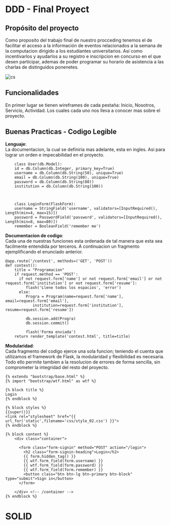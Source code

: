 
DDD - Final Proyect
=================
## Propósito del proyecto
Como proposito del trabajo final de nuestro procceding tenemos el  de facilitar el acceso a la información de eventos relacionados a la semana de la computacion dirigido a los estudiantes universitarios. Así como incentivarlos y ayudarlos a su registro e inscripcion en concurso en el que desen participar, ademas de poder programar su horario de asistencia a las charlas de distinguidos ponenetes.


![cs](https://noticias.uneatlantico.es/wp-content/uploads/2017/10/inforuno.jpg)

## Funcionalidades
En primer lugar se tienen wireframes de cada pestaña: Inicio, Nosotros, Servicio, Actividad. Los cuales cada uno nos lleva a conocer mas sobre el proyecto.

## Buenas Practicas - Codigo Legible
**Lenguaje**: <br>
La documentacion, la cual se definiria mas adelante, esta en ingles. Asi para lograr un orden e impecabilidad en el proyecto. <br>
```
    class User(db.Model):
    id = db.Column(db.Integer, primary_key=True)
    username = db.Column(db.String(50), unique=True)
    email = db.Column(db.String(100), unique=True)
    password = db.Column(db.String(80))
    institution = db.Column(db.String(100))
    
    
```
```
    class LoginForm(FlaskForm):
    username = StringField('username', validators=[InputRequired(), Length(min=4, max=15)])
    password = PasswordField('password', validators=[InputRequired(), Length(min=8, max=80)])
    remember = BooleanField('remember me')
```
**Documentacion de codigo**: <br>
Cada una de nuestras funciones esta ordenada de tal manera que esta sea facilmente entendida por terceros. A continuacion un fragmento ejemplificando el enunciado anterior. <br>
```
@app.route('/contest', methods=('GET', 'POST'))
def contest():
    title = "Programacion"
    if request.method == 'POST':
      if not request.form['name'] or not request.form['email'] or not request.form['institution'] or not request.form['resume']:
         flash('Llene todos los espacios', 'error')
      else:
         Progra = Program(name=request.form['name'], email=request.form['email'],
            institution=request.form['institution'], resume=request.form['resume'])

         db.session.add(Progra)
         db.session.commit()
         
         flash('Forma enviada')
    return render_template('contest.html', title=title)
```
**Modularidad**: <br>
Cada fragmento del codigo ejerce una sola funcion; teniendo el cuenta que utilizamos el framework de Flask, la modularidad y flexibilidad es necesaria. Todo ello permite tambien a la resolucion de errores de forma sencilla, sin comprometer la integridad del resto del proyecto. <br>
```
{% extends "bootstrap/base.html" %}
{% import "bootstrap/wtf.html" as wtf %}

{% block title %}
Login
{% endblock %}

{% block styles %}
{{super()}}
<link rel="stylesheet" href="{{ url_for('static',filename='css/style_02.css') }}">
{% endblock %}

{% block content %}
    <div class="container">

      <form class="form-signin" method="POST" action="/login">
        <h2 class="form-signin-heading">Login</h2>
        {{ form.hidden_tag() }}
        {{ wtf.form_field(form.username) }}
        {{ wtf.form_field(form.password) }}
        {{ wtf.form_field(form.remember) }}
        <button class="btn btn-lg btn-primary btn-block" type="submit">Sign in</button>
      </form>

    </div> <!-- /container -->
{% endblock %}
```
# SOLID
